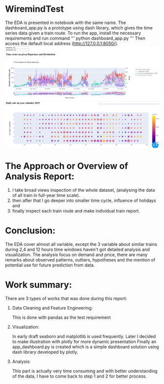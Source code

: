 # WiremindTest
The EDA is presented in notebook with the same name.
The dashboard_app.py is a prototype using dash library, which gives the time series data given a train route.
To run the app, install the necessary requirements and run command
'''
python dashboard_app.py
'''
Then access the default local address (http://127.0.0.1:8050/).
![alt text](https://github.com/cuongmvn/WiremindTest/blob/main/demo.jpg?raw=true)
![alt text](https://github.com/cuongmvn/WiremindTest/blob/main/demo1.jpg?raw=true)
# The Approach or Overview of Analysis Report:

1. I take broad views inspection of the whole dataset, (analysing the data of all train in full-year time scale).
2. then after that I go deeper into smaller time cycle, influence of holidays and 
3. finally inspect each train route and make individual train report.

# Conclusion:

The EDA cover almost all variable, except the 3 variable about similar trains during 2,4 and 12 hours time windows haven't got detailed analysis and visualization.
The analysis focus on demand and price, there are many remarks about observed patterns, outliers, hypotheses and the mention of potential use for future prediction from data.
# Work summary:

There are 3 types of works that was done during this report:
1. Data Cleaning and Feature Engineering:

    This is done with pandas as the test requirement

2. Visualization:

    In early draft seaborn and matplotlib is used frequently.
    Later I decided to make illustration with plotly for more dynamic presentation
    Finally an app_dashboard.py is created which is a simple dashboard solution using dash library developed by plotly.

3. Analysis:

    This part is actually very time consuming and with better understanding of the data, I have to come back to step 1 and 2 for better process.
